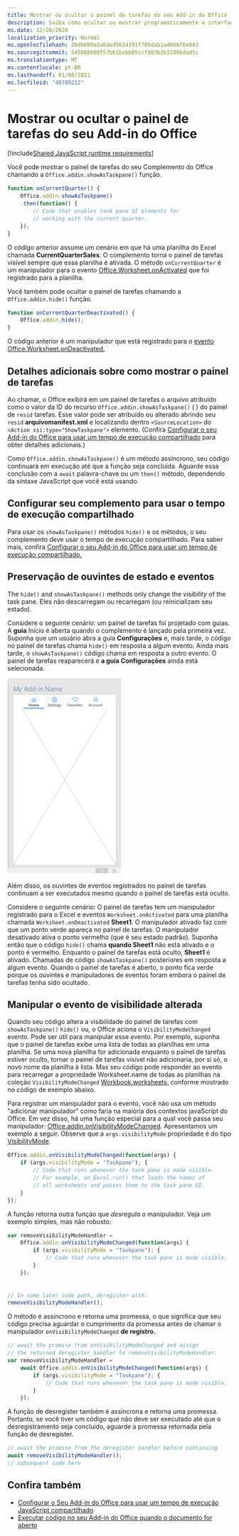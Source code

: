 ```yaml
---
title: Mostrar ou ocultar o painel de tarefas do seu Add-in do Office
description: Saiba como ocultar ou mostrar programaticamente a interface do usuário de um complemento enquanto ele é executado continuamente.
ms.date: 12/28/2020
localization_priority: Normal
ms.openlocfilehash: 20db609a3a6ded5624391f705dab1ad6b8f6e043
ms.sourcegitcommit: 545888b08f57bb1babb05ccfd83b2b3286bdad5c
ms.translationtype: MT
ms.contentlocale: pt-BR
ms.lasthandoff: 01/08/2021
ms.locfileid: "49789212"
---
```

# <a name="show-or-hide-the-task-pane-of-your-office-add-in"></a>Mostrar ou ocultar o painel de tarefas do seu Add-in do Office

[!include[Shared JavaScript runtime requirements](../includes/shared-runtime-requirements-note.md)]

Você pode mostrar o painel de tarefas do seu Complemento do Office chamando a `Office.addin.showAsTaskpane()` função.

```javascript
function onCurrentQuarter() {
    Office.addin.showAsTaskpane()
    .then(function() {
        // Code that enables task pane UI elements for
        // working with the current quarter.
    });
}
```

O código anterior assume um cenário em que há uma planilha do Excel chamada **CurrentQuarterSales**. O complemento torna o painel de tarefas visível sempre que essa planilha é ativada. O método `onCurrentQuarter` é um manipulador para o evento [Office.Worksheet.onActivated](/javascript/api/excel/excel.worksheet?view=excel-js-preview&preserve-view=true#onactivated) que foi registrado para a planilha.

Você também pode ocultar o painel de tarefas chamando a `Office.addin.hide()` função.

```javascript
function onCurrentQuarterDeactivated() {
    Office.addin.hide();
}
```

O código anterior é um manipulador que está registrado para o [evento Office.Worksheet.onDeactivated.](/javascript/api/excel/excel.worksheet?view=excel-js-preview&preserve-view=true#ondeactivated)

## <a name="additional-details-on-showing-the-task-pane"></a>Detalhes adicionais sobre como mostrar o painel de tarefas

Ao chamar, o Office exibirá em um painel de tarefas o arquivo atribuído como o valor da ID do recurso `Office.addin.showAsTaskpane()` ( ) do painel de `resid` tarefas. Esse valor pode ser atribuído ou alterado abrindo seu `resid` **arquivomanifest.xml** e localizando dentro `<SourceLocation>` do `<Action xsi:type="ShowTaskpane">` elemento.
(Confira [Configurar o seu Add-in do Office para usar um tempo de execução compartilhado](configure-your-add-in-to-use-a-shared-runtime.md) para obter detalhes adicionais.)

Como `Office.addin.showAsTaskpane()` é um método assíncrono, seu código continuará em execução até que a função seja concluída. Aguarde essa conclusão com a `await` palavra-chave ou um `then()` método, dependendo da sintaxe JavaScript que você está usando.

## <a name="configure-your-add-in-to-use-the-shared-runtime"></a>Configurar seu complemento para usar o tempo de execução compartilhado

Para usar os `showAsTaskpane()` métodos `hide()` e os métodos, o seu complemento deve usar o tempo de execução compartilhado. Para saber mais, confira [Configurar o seu Add-in do Office para usar um tempo de execução compartilhado.](configure-your-add-in-to-use-a-shared-runtime.md)

## <a name="preservation-of-state-and-event-listeners"></a>Preservação de ouvintes de estado e eventos

The `hide()` and `showAsTaskpane()` methods only change the *visibility* of the task pane. Eles não descarregam ou recarregam (ou reinicializam seu estado).

Considere o seguinte cenário: um painel de tarefas foi projetado com guias. A **guia** Início é aberta quando o complemento é lançado pela primeira vez. Suponha que um usuário abra a guia **Configurações** e, mais tarde, o código no painel de tarefas chama `hide()` em resposta a algum evento. Ainda mais tarde, o `showAsTaskpane()` código chama em resposta a outro evento. O painel de tarefas reaparecerá e **a guia Configurações** ainda está selecionada.

![Uma captura de tela do painel de tarefas que tem quatro guias rotuladas como Página Inicial, Configurações, Favoritos e Contas.](../images/TaskpaneWithTabs.png)

Além disso, os ouvintes de eventos registrados no painel de tarefas continuam a ser executados mesmo quando o painel de tarefas está oculto.

Considere o seguinte cenário: O painel de tarefas tem um manipulador registrado para o Excel e eventos `Worksheet.onActivated` para uma planilha chamada `Worksheet.onDeactivated` **Sheet1**. O manipulador ativado faz com que um ponto verde apareça no painel de tarefas. O manipulador desativado ativa o ponto vermelho (que é seu estado padrão). Suponha então que o código `hide()` chama **quando Sheet1** não está ativado e o ponto é vermelho. Enquanto o painel de tarefas está oculto, **Sheet1** é ativado. Chamadas de código `showAsTaskpane()` posteriores em resposta a algum evento. Quando o painel de tarefas é aberto, o ponto fica verde porque os ouvintes e manipuladores de eventos foram embora o painel de tarefas tenha sido ocultado.

## <a name="handle-the-visibility-changed-event"></a>Manipular o evento de visibilidade alterada

Quando seu código altera a visibilidade do painel de tarefas com `showAsTaskpane()` `hide()` ou, o Office aciona o `VisibilityModeChanged` evento. Pode ser útil para manipular esse evento. Por exemplo, suponha que o painel de tarefas exibe uma lista de todas as planilhas em uma planilha. Se uma nova planilha for adicionada enquanto o painel de tarefas estiver oculto, tornar o painel de tarefas visível não adicionaria, por si só, o novo nome da planilha à lista. Mas seu código pode responder ao evento para recarregar a propriedade Worksheet.name de todas as planilhas na coleção `VisibilityModeChanged` [Workbook.worksheets,](/javascript/api/excel/excel.workbook#worksheets) conforme mostrado no código de exemplo abaixo. [](/javascript/api/excel/excel.worksheet#name)

Para registrar um manipulador para o evento, você não usa um método "adicionar manipulador" como faria na maioria dos contextos javaScript do Office. Em vez disso, há uma função especial para a qual você passa seu manipulador: [Office.addin.onVisibilityModeChanged](/javascript/api/office/office.addin#onvisibilitymodechanged-listener-). Apresentamos um exemplo a seguir. Observe que a `args.visibilityMode` propriedade é do tipo [VisibilityMode](/javascript/api/office/office.visibilitymode).

```javascript
Office.addin.onVisibilityModeChanged(function(args) {
    if (args.visibilityMode = "Taskpane"); {
        // Code that runs whenever the task pane is made visible.
        // For example, an Excel.run() that loads the names of
        // all worksheets and passes them to the task pane UI.
    }
});
```

A função retorna outra função que *desregula o* manipulador. Veja um exemplo simples, mas não robusto:

```javascript
var removeVisibilityModeHandler =
    Office.addin.onVisibilityModeChanged(function(args) {
        if (args.visibilityMode = "Taskpane"); {
            // Code that runs whenever the task pane is made visible.
        }
    });


// In some later code path, deregister with:
removeVisibilityModeHandler();
```

O método é assíncrono e retorna uma promessa, o que significa que seu código precisa aguardar o cumprimento da promessa antes de chamar o manipulador `onVisibilityModeChanged` **de registro.**

```javascript
// await the promise from onVisibilityModeChanged and assign
// the returned deregister handler to removeVisibilityModeHandler.
var removeVisibilityModeHandler =
    await Office.addin.onVisibilityModeChanged(function(args) {
        if (args.visibilityMode = "Taskpane"); {
            // Code that runs whenever the task pane is made visible.
        }
    });
```

A função de desregister também é assíncrona e retorna uma promessa. Portanto, se você tiver um código que não deve ser executado até que o desregistramento seja concluído, aguarde a promessa retornada pela função de desregister.

```javascript
// await the promise from the deregister handler before continuing
await removeVisibilityModeHandler();
// subsequent code here
```

## <a name="see-also"></a>Confira também

- [Configurar o Seu Add-in do Office para usar um tempo de execução JavaScript compartilhado](configure-your-add-in-to-use-a-shared-runtime.md)
- [Executar código no seu Add-in do Office quando o documento for aberto](run-code-on-document-open.md)
